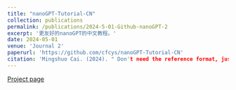 ```yaml
---
title: "nanoGPT-Tutorial-CN"
collection: publications
permalink: /publications/2024-5-01-Github-nanoGPT-2
excerpt: '更友好的nanoGPT的中文教程。'
date: 2024-05-01
venue: 'Journal 2'
paperurl: 'https://github.com/cfcys/nanoGPT-Tutorial-CN'
citation: 'Mingshuo Cai. (2024). " Don't need the reference format, just use it. Support Open Source !" Open.'
---
```



 [Project page](https://github.com/cfcys/nanoGPT-Tutorial-CN)
